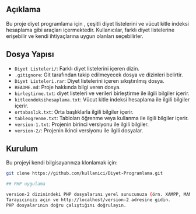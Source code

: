 ## Açıklama

Bu proje diyet programlama için , çeşitli diyet listelerini ve vücut kitle indeksi hesaplama gibi araçları içermektedir. Kullanıcılar, farklı diyet listelerine erişebilir ve kendi ihtiyaçlarına uygun olanları seçebilirler.

## Dosya Yapısı

- `Diyet Listeleri/`: Farklı diyet listelerini içeren dizin.
- `.gitignore`: Git tarafından takip edilmeyecek dosya ve dizinleri belirtir.
- `Diyet Listeleri.rar`: Diyet listelerini içeren sıkıştırılmış dosya.
- `README.md`: Proje hakkında bilgi veren dosya.
- `birleştirme.txt`: diyet listeleri ve verileri birleştirme ile ilgili bilgiler içerir.
- `kitleendeksihesaplama.txt`: Vücut kitle indeksi hesaplama ile ilgili bilgiler içerir.
- `ortabaslık.txt`: Orta başlıklarla ilgili bilgiler içerir.
- `tableogrenme.txt`: Tabloları öğrenme veya kullanma ile ilgili bilgiler içerir.
- `version-1.txt`: Projenin birinci versiyonu ile ilgili bilgiler.
- `version-2/`: Projenin ikinci versiyonu ile ilgili dosyalar.

## Kurulum

Bu projeyi kendi bilgisayarınıza klonlamak için:

```sh
git clone https://github.com/kullanici/Diyet-Programlama.git

## PHP uygulama

version-2 dizinindeki PHP dosyalarını yerel sunucunuza (örn. XAMPP, MAMP) taşıyın. Sunucu kök dizinine (örn. htdocs veya www) kopyalayın.
Tarayıcınızı açın ve http://localhost/version-2 adresine gidin.
PHP dosyalarının doğru çalıştığını doğrulayın.
